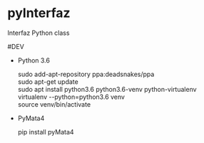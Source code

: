 # pyInterfaz
Interfaz Python class

#DEV

- Python 3.6


    sudo add-apt-repository ppa:deadsnakes/ppa   
    sudo apt-get update  
    sudo apt install python3.6 python3.6-venv python-virtualenv  
    virtualenv --python=python3.6 venv  
    source venv/bin/activate
    
- PyMata4
    
    pip install pyMata4
    
   
   
